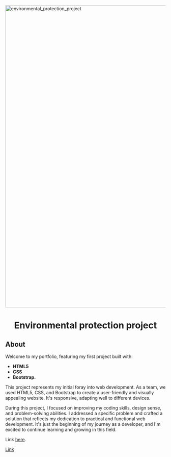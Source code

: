 <img width="947" alt="environmental_protection_project" src="https://github.com/NoraLili/environmental-protection/assets/129237208/517a655a-b196-4d40-8782-11d22ba33ca4">
<div align="center">
 
# Environmental protection project  

</div>

## About  

Welcome to my portfolio, featuring my first project built with:  
- **HTML5**
- **CSS**
- **Bootstrap.**

This project represents my initial foray into web development. As a team, we used HTML5, CSS, and Bootstrap to create a user-friendly and visually appealing website. It's responsive, adapting well to different devices.

During this project, I focused on improving my coding skills, design sense, and problem-solving abilities. I addressed a specific problem and crafted a solution that reflects my dedication to practical and functional web development. It's just the beginning of my journey as a developer, and I'm excited to continue learning and growing in this field.

Link [here](https://noralili.github.io/environmental-protection/).  

<a href="https://noralili.github.io/environmental-protection/" target="_blank">Link</a>
